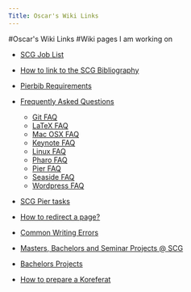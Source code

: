 ```yaml
---
Title: Oscar's Wiki Links
---
```

#Oscar's Wiki Links
#Wiki pages I am working on

- [SCG Job List](%base_url%/wiki/scgjoblist)
- [How to link to the SCG Bibliography](%base_url%/wiki/howtos/howToLinkToScgBib)
- [Pierbib Requirements](%base_url%/wiki/scgjoblist/scgpier/pierbib)
- [Frequently Asked Questions](%base_url%/wiki/faq)
	- [Git FAQ](%base_url%/wiki/faq/git)
	- [LaTeX FAQ](%base_url%/wiki/faq/latex)
	- [Mac OSX FAQ](%base_url%/wiki/faq/macosx)
	- [Keynote FAQ](%base_url%/wiki/faq/keynote)
	- [Linux FAQ](%base_url%/wiki/faq/LinuxFAQ)
	- [Pharo FAQ](%base_url%/wiki/faq/pharo)
	- [Pier FAQ](%base_url%/wiki/faq/pier)
	- [Seaside FAQ](%base_url%/wiki/faq/seaside)
	- [Wordpress FAQ](%base_url%/wiki/faq/wordpress)

- [SCG Pier tasks](%base_url%/wiki/scgjoblist/scgpier)
- [How to redirect a page?](%base_url%/wiki/faq/pier/howToRedirectAPage)
- [Common Writing Errors](%base_url%/wiki/howtos/commonwritingerrors)
- [Masters, Bachelors and Seminar Projects &#64; SCG](%base_url%/wiki/projects/mastersbachelorsprojects)
- [Bachelors Projects](%base_url%/wiki/projects/archive/bachelorsprojects)
- [How to prepare a Koreferat](%base_url%/wiki/howtos/howtoprepareakoreferat)
